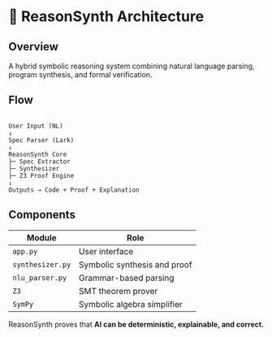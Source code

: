# 🧱 ReasonSynth Architecture

## Overview
A hybrid symbolic reasoning system combining natural language parsing, program synthesis, and formal verification.

## Flow
```

User Input (NL)
↓
Spec Parser (Lark)
↓
ReasonSynth Core
├─ Spec Extractor
├─ Synthesizer
├─ Z3 Proof Engine
↓
Outputs → Code + Proof + Explanation

```

## Components
| Module | Role |
|--------|------|
| `app.py` | User interface |
| `synthesizer.py` | Symbolic synthesis and proof |
| `nlu_parser.py` | Grammar-based parsing |
| `Z3` | SMT theorem prover |
| `SymPy` | Symbolic algebra simplifier |

ReasonSynth proves that **AI can be deterministic, explainable, and correct.**

